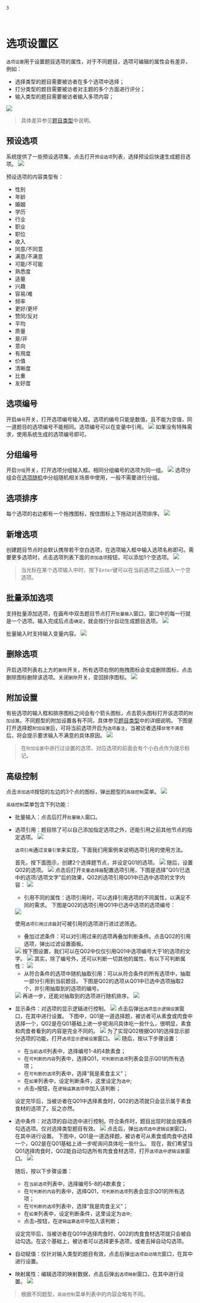 ```index
3
```
```tag

```
```summary

```

# 选项设置区

`选项设置`用于设置题目选项的属性，对于不同题目，选项可编辑的属性会有差异，例如：
+ 选择类型的题目需要被访者在多个选项中选择；
+ 打分类型的题目需要被访者对主题的多个方面进行评分；
+ 输入类型的题目需要被访者输入多项内容；

<img src='../../assets/snapshots/node-setting/answer-choices/normal.png'>

> 具体差异参见[题目类型](../nodes/concept.md)中说明。

## 预设选项
系统提供了一些预设选项集，点击打开`预设选项`列表，选择预设后快速生成题目选项。
<img src='../../assets/snapshots/node-setting/answer-choices/answer-presets/normal.png'>

预设选项的内容类型有：
  + 性别
  + 年龄
  + 婚姻
  + 学历
  + 行业
  + 职业
  + 职位
  + 收入
  + 同意/不同意
  + 满意/不满意
  + 可能/不可能
  + 熟悉度
  + 适量
  + 兴趣
  + 容易/难
  + 频率
  + 更好/更坏
  + 赞同/反对
  + 平均
  + 质量
  + 是/非
  + 意向
  + 有用度
  + 价值
  + 清晰度
  + 比重
  + 友好度

## 选项编号
开启`编号`开关，打开选项编号输入框。选项的编号只能是数值，且不能为空值，同一道题目的选项编号不能相同。选项编号可以在变量中引用。
<img src='../../assets/snapshots/node-setting/answer-choices/number.png'>
如果没有特殊需求，使用系统生成的选项编号即可。

## 分组编号
开启`分组`开关，打开选项分组输入框。相同分组编号的选项为同一组。
<img src='../../assets/snapshots/node-setting/answer-choices/group.png'>
选项分组会在[选项随机](./option-random.md)中分组随机相关场景中使用，一般不需要进行分组。

## 选项排序
每个选项的右边都有一个拖拽图标，按住图标上下拖动对选项排序。
<img src='../../assets/snapshots/node-setting/answer-choices/sorting.png'>

## 新增选项
创建题目节点时会默认携带若干空白选项，在选项输入框中输入选项名称即可。需要更多选项时，点击选项列表下面的`添加选项`按钮，可以添加1个空选项。
<img src='../../assets/snapshots/node-setting/answer-choices/add-choice.png'>

  > 当光标在某个选项输入中时，按下`Enter`键可以在当前选项之后插入一个空选项。

## 批量添加选项
支持批量添加选项，在画布中双击题目节点打开`批量输入`窗口，窗口中的每一行就是一个选项。输入完成后点击`确定`，就会按行分自动生成题目选项。
<img src='../../assets/snapshots/node-setting/answer-choices/batch/normal.png'>

批量输入时支持输入变量内容。
<img src='../../assets/snapshots/node-setting/answer-choices/batch/variable.png'>

## 删除选项
开启选项列表右上方的`删除`开关，所有选项右侧的拖拽图标会变成删除图标，点击删除图标删除该选项。关闭`删除`开关，变回排序图标。
<img src='../../assets/snapshots/node-setting/answer-choices/delete.png'>

## 附加设置
有些选项的输入框和排序图标之间会有个箭头图标，点击箭头图标打开该选项的`附加设置`。不同题型的附加设置各有不同，具体参见[题目类型](../nodes/concept.md)中的详细说明。
下图是打开选择题`附加设置`后，可将当前选项开启为`选项备注`，当被访者选择`非常不满意`后，将会提示要求输入不满意的具体原因。
<img src='../../assets/snapshots/node-setting/answer-choices/comments.png'>

> 在`附加设置`中进行过设置的选项，对应选项的前面会有个小白点作为提示标记。

## 高级控制
点击`添加选项`按钮的左边的3个点的图标，弹出题型的`高级控制`菜单。
<img src='../../assets/snapshots/node-setting/answer-choices/advanced-button.png'>

`高级控制`菜单包含下列功能：
+ 批量输入：点击后打开`批量输入`窗口。

+ 选项引用：题目除了可以自己添加指定选项之外，还能引用之前其他节点的指定选项。
  <img src='../../assets/snapshots/node-setting/answer-choices/variable/menu.png'>

  `选项引用`通过`变量引擎`来实现，下面我们用案例来说明选项引用的使用方法。

  首先，按下面图示，创建2个选择题节点，并设定Q01的选项。
  <img src='../../assets/snapshots/node-setting/answer-choices/variable/node-Q01.png'>
  随后，设置Q02的选项。
  <img src='../../assets/snapshots/node-setting/answer-choices/variable/node-Q02.png'>
  点击后打开`变量选择器`配置选项引用，下图是选择"Q01/已选中的选项/选项文字"后的效果，Q02的选项引用Q01中已选中选项的文字内容：
    <img src='../../assets/snapshots/node-setting/answer-choices/variable/selected-choices/text.png'>

    + 引用不同的属性：选项引用时，可以选择引用选项的不同属性，以满足不同的需求。
    下图是Q02的选项引用Q01中已选中选项的选项编号：
    <img src='../../assets/snapshots/node-setting/answer-choices/variable/selected-choices/number.png'>

  使用`选项引用过滤器`对可被引用的选项进行进过滤筛选。

     + 叠加过滤条件：可以对引用过来的选项再叠加判断条件。点击Q02的引用选项，弹出过滤设置面板。
    <img src='../../assets/snapshots/node-setting/answer-choices/variable/var-filter.png'>
    按下图设置，我们可以在Q02中仅仅引用Q01中选项编号大于1的选项的文字。
    <img src='../../assets/snapshots/node-setting/answer-choices/variable/require.png'>
    其实，除了编号外，还可以判断一切其他的属性，有以下可判断属性：
    <img src='../../assets/snapshots/node-setting/answer-choices/variable/require-menu.png'>

    + 从符合条件的选项中随机抽取引用：可以从符合条件的所有选项中，抽取一部分引用到当前题目。
    下图是Q02的选项从Q01中已选中选项抽取2个，并引用抽取到的选项的编号。
    <img src='../../assets/snapshots/node-setting/answer-choices/variable/randomly.png'>
    再进一步，还能对抽取到的选项进行随机排序。
    <img src='../../assets/snapshots/node-setting/answer-choices/variable/disorder.png'>

+ 显示条件：对选项的显示逻辑进行控制。
  <img src='../../assets/snapshots/node-setting/answer-choices/display-logic/node-Q02.png'>
  点击后弹出`选项显示逻辑设置`窗口，在其中进行设置。
  下图中，Q01是一道选择题，被访者可从素食或肉食中选择一个，Q02是在Q01基础上进一步呢询问具体吃一些什么，很明显，素食和肉食者看到的内容是完全不同的。
  <img src='../../assets/snapshots/node-setting/answer-choices/display-logic/node-Q01.png'>
  为了实现Q02根据Q01的选择显示部分选项的功能，打开`选项显示逻辑设置`窗口。
  <img src='../../assets/snapshots/node-setting/answer-choices/display-logic/popup.png'>
  随后，按以下步骤设置：
    + 在`当前选项`列表中，选择编号1-4的4款素食；
    + 在`可判断的内容`列表中，选择Q01，`可判断的选项`列表会显示Q01的所有选项；
    + 在`可判断的选项`列表中，选择“我是素食主义”；
    + 在`如果`列表中，设定判断条件，这里设定为`选中`;
    + 点击`>`按钮，在`逻辑运算选项`中加入该判断；

  设定完毕后，当被访者在Q01中选择素食时，Q02的选项就只会显示属于素食食材的选项了。反之亦然。

+ 选中条件：对选项的自动选中进行控制。符合条件时，题目出现时就会按条件勾选选项。仅对选择类型题目有效。
  <img src='../../assets/snapshots/node-setting/answer-choices/active-logic/node-Q02.png'>
  点击后，弹出`选项选中逻辑设置`窗口，在其中进行设置。
  下图中，Q01是一道选择题，被访者可从素食或肉食中选择一个，Q02是在Q01基础上进一步呢询问具体吃一些什么。
  现在，我们希望当Q01选择肉食时，Q02能自动勾选所有肉食食材选项，打开`选项选中逻辑设置`窗口。
  <img src='../../assets/snapshots/node-setting/answer-choices/active-logic/popup.png'>

  随后，按以下步骤设置：
    + 在`当前选项`列表中，选择编号5-8的4款素食；
    + 在`可判断的内容`列表中，选择Q01，`可判断的选项`列表会显示Q01的所有选项；
    + 在`可判断的选项`列表中，选择“我是肉食主义”；
    + 在`如果`列表中，设定判断条件，这里设定为`选中`;
    + 点击`>`按钮，在`逻辑运算选项`中加入该判断；

  设定完毕后，当被访者在Q01中选择肉食时，Q02的肉食食材选项就只会被自动勾选。在这个基础上，被访者可以选择更多选项，或者去掉自动勾选项。

+ 自动赋值：仅针对输入类型的题目有效，点击后弹出`选项自动填充`窗口，在其中进行设置。

+ 映射属性：编辑选项的映射数据，点击后弹出`选项映射`窗口，在其中进行设置。
  <img src='../../assets/snapshots/node-setting/answer-choices/choices-mapping.png'>

> 根据不同题型，`高级控制`菜单列表中的内容会略有不同。